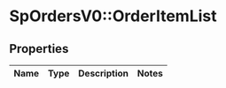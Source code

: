 # SpOrdersV0::OrderItemList

## Properties
Name | Type | Description | Notes
------------ | ------------- | ------------- | -------------

